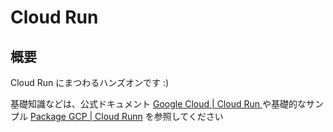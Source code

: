 # Cloud Run

## 概要

Cloud Run にまつわるハンズオンです :)

基礎知識などは、公式ドキュメント [Google Cloud | Cloud Run ](https://cloud.google.com/run/docs/overview/what-is-cloud-run) や基礎的なサンプル [Package GCP | Cloud Runn](https://github.com/iganari/package-gcp/tree/main/run) を参照してください

